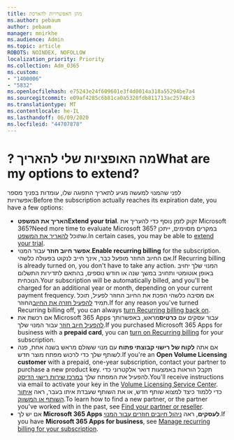 ```yaml
---
title: מהן האפשרויות להארכת
ms.author: pebaum
author: pebaum
manager: mnirkhe
ms.audience: Admin
ms.topic: article
ROBOTS: NOINDEX, NOFOLLOW
localization_priority: Priority
ms.collection: Adm_O365
ms.custom:
- "1400006"
- "5832"
ms.openlocfilehash: e75243e24f609601e3f4d0014a318a55294be7a4
ms.sourcegitcommit: e09af4285c6b81ca0a5320fdb811713ac25748c3
ms.translationtype: MT
ms.contentlocale: he-IL
ms.lasthandoff: 06/09/2020
ms.locfileid: "44707878"
---
```

# <a name="what-are-my-options-to-extend"></a><span data-ttu-id="afa74-102">? מה האופציות שלי להאריך</span><span class="sxs-lookup"><span data-stu-id="afa74-102">What are my options to extend?</span></span>

<span data-ttu-id="afa74-103">לפני שהמנוי למעשה מגיע לתאריך התפוגה שלו, עומדות בפניך מספר אפשרויות:</span><span class="sxs-lookup"><span data-stu-id="afa74-103">Before the subscription actually reaches its expiration date, you have a few options:</span></span>

- <span data-ttu-id="afa74-104">**האריך את המשפט**</span><span class="sxs-lookup"><span data-stu-id="afa74-104">**Extend your trial**.</span></span>  <span data-ttu-id="afa74-105">זקוק לזמן נוסף כדי להעריך את Microsoft 365?</span><span class="sxs-lookup"><span data-stu-id="afa74-105">Need more time to evaluate Microsoft 365?</span></span> <span data-ttu-id="afa74-106">במקרים מסוימים, ייתכן שתוכל [להאריך את המשפט](https://docs.microsoft.com/microsoft-365/commerce/extend-your-trial?view=o365-worldwide).</span><span class="sxs-lookup"><span data-stu-id="afa74-106">In certain cases, you may be able to  [extend your trial](https://docs.microsoft.com/microsoft-365/commerce/extend-your-trial?view=o365-worldwide).</span></span>  
- <span data-ttu-id="afa74-107">**אפשר חיוב חוזר** עבור המנוי.</span><span class="sxs-lookup"><span data-stu-id="afa74-107">**Enable recurring billing** for the subscription.</span></span> <span data-ttu-id="afa74-108">אם החיוב החוזר מופעל כבר, אינך חייב לנקוט בפעולה כלשהי.</span><span class="sxs-lookup"><span data-stu-id="afa74-108">If Recurring billing is already turned on, you don't have to take any action.</span></span> <span data-ttu-id="afa74-109">המנוי שלך יחויב באופן אוטומטי ותחויב במשך שנה או חודש נוספים, בהתאם לתדירות התשלום הנוכחית.</span><span class="sxs-lookup"><span data-stu-id="afa74-109">Your subscription will be automatically billed, and you'll be charged for an additional year or month, depending on your current payment frequency.</span></span> <span data-ttu-id="afa74-110">אם מסיבה כלשהי הפכת את החיוב החוזר לפעיל, תוכל תמיד [להפעיל חזרה את החיוב](https://docs.microsoft.com/microsoft-365/commerce/subscriptions/renew-your-subscription?view=o365-worldwide)החוזר.</span><span class="sxs-lookup"><span data-stu-id="afa74-110">If for any reason you've turned Recurring billing off, you can always  [turn Recurring billing back on](https://docs.microsoft.com/microsoft-365/commerce/subscriptions/renew-your-subscription?view=o365-worldwide).</span></span>
- <span data-ttu-id="afa74-111">אם רכשת את Microsoft 365 Apps עבור עסקים עם **כרטיס**מראש, באפשרותך [להפעיל חיוב חוזר](https://docs.microsoft.com/microsoft-365/commerce/subscriptions/renew-your-subscription?view=o365-worldwide) עבור המנוי שלך.</span><span class="sxs-lookup"><span data-stu-id="afa74-111">If you purchased Microsoft 365 Apps for business with a  **prepaid card**, you can  [turn on Recurring billing](https://docs.microsoft.com/microsoft-365/commerce/subscriptions/renew-your-subscription?view=o365-worldwide)  for your subscription.</span></span>
- <span data-ttu-id="afa74-112">אם אתה **לקוח של רישוי קבוצתי פתוח** עם מנוי ששולם מראש בשנה אחת, פנה לשותף שלך כדי לרכוש מפתח מוצר חדש.</span><span class="sxs-lookup"><span data-stu-id="afa74-112">If you're an  **Open Volume Licensing customer**  with a prepaid, one-year subscription, contact your partner to purchase a new product key.</span></span> <span data-ttu-id="afa74-113">תקבל הוראות באמצעות דואר אלקטרוני כדי להפעיל את המפתח שלך [במרכז שירות רישוי הדיסק](https://go.microsoft.com/fwlink/p/?LinkID=282016).</span><span class="sxs-lookup"><span data-stu-id="afa74-113">You'll receive instructions via email to activate your key in the  [Volume Licensing Service Center](https://go.microsoft.com/fwlink/p/?LinkID=282016).</span></span> <span data-ttu-id="afa74-114">כדי ללמוד כיצד למצוא שותף חדש, או את השותף שעבדת איתו בעבר, ראה [איתור השותף או המשווק](https://docs.microsoft.com/microsoft-365/admin/manage/find-your-partner-or-reseller?view=o365-worldwide).</span><span class="sxs-lookup"><span data-stu-id="afa74-114">To learn how to find a new partner, or the partner you've worked with in the past, see  [Find your partner or reseller](https://docs.microsoft.com/microsoft-365/admin/manage/find-your-partner-or-reseller?view=o365-worldwide).</span></span>
- <span data-ttu-id="afa74-115">אם יש לך **Microsoft 365 Apps לעסקים**, ראה [ניהול חיובים חוזרים עבור המנוי](https://docs.microsoft.com/microsoft-365/commerce/subscriptions/renew-your-subscription?view=o365-worldwide).</span><span class="sxs-lookup"><span data-stu-id="afa74-115">If you have  **Microsoft 365 Apps for business**, see  [Manage recurring billing for your subscription](https://docs.microsoft.com/microsoft-365/commerce/subscriptions/renew-your-subscription?view=o365-worldwide).</span></span>
